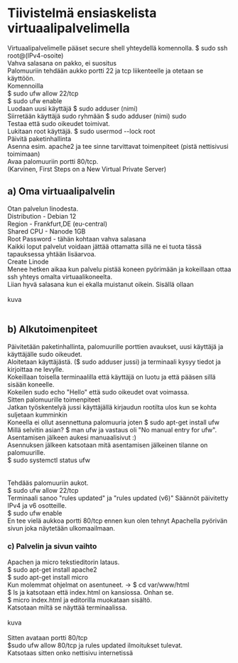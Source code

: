 # Tiivistelmä ensiaskelista virtuaalipalvelimella
Virtuaalipalvelimelle pääset secure shell yhteydellä komennolla. $ sudo ssh root@(IPv4-osoite) <br>
Vahva salasana on pakko, ei suositus <br>
Palomuuriin tehdään aukko portti 22 ja tcp liikenteelle ja otetaan se käyttöön. <br>
Komennoilla<br>
$ sudo ufw allow 22/tcp <br>
$ sudo ufw enable <br>
Luodaan uusi käyttäjä $ sudo adduser (nimi)<br>
Siirretään käyttäjä sudo ryhmään $ sudo adduser (nimi) sudo<br>
Testaa että sudo oikeudet toimivat.<br>
Lukitaan root käyttäjä. $ sudo usermod --lock root <br>
Päivitä paketinhallinta<br>
Asenna esim. apache2 ja tee sinne tarvittavat toimenpiteet (pistä nettisivusi toimimaan)<br>
Avaa palomuuriin portti 80/tcp.<br>
(Karvinen, First Steps on a New Virtual Private Server)
## a) Oma virtuaalipalvelin
Otan palvelun linodesta. <br>
Distribution - Debian 12<br>
Region - Frankfurt,DE (eu-central)<br>
Shared CPU - Nanode 1GB<br>
Root Password - tähän kohtaan vahva salasana<br>
Kaikki loput palvelut voidaan jättää ottamatta sillä ne ei tuota tässä tapauksessa yhtään lisäarvoa. <br>
Create Linode <br>
Menee hetken aikaa kun palvelu pistää koneen pyörimään ja kokeillaan ottaa ssh yhteys omalta virtuaalikoneelta. <br>
Liian hyvä salasana kun ei ekalla muistanut oikein. Sisällä ollaan <br>
<br>
kuva <br>
<br>
## b) Alkutoimenpiteet
Päivitetään paketinhallinta, palomuurille porttien avaukset, uusi käyttäjä ja käyttäjälle sudo oikeudet.<br>
Aloitetaan käyttäjästä. ($ sudo adduser jussi) ja terminaali kysyy tiedot ja kirjoittaa ne levylle. <br>
Kokeillaan toisella terminaalilla että käyttäjä on luotu ja että pääsen sillä sisään koneelle. <br>
Kokeilen sudo echo "Hello" että sudo oikeudet ovat voimassa. <br>
Sitten palomuurille toimenpiteet <br>
Jatkan työskentelyä jussi käyttäjällä kirjaudun rootilta ulos kun se kohta suljetaan kumminkin <br>
Koneella ei ollut asennettuna palomuuria joten $ sudo apt-get install ufw <br>
Millä selvitin asian? $ man ufw ja vastaus oli "No manual entry for ufw". Asentamisen jälkeen aukesi manuaalisivut :) <br>
Asennuksen jälkeen katsotaan mitä asentamisen jälkeinen tilanne on palomuurille. <br>
$ sudo systemctl status ufw <br>
<br>
<br>
Tehdääs palomuuriin aukot.<br>
$ sudo ufw allow 22/tcp <br>
Terminaali sanoo "rules updated" ja "rules updated (v6)" Säännöt päivitetty IPv4 ja v6 osotteille.<br>
$ sudo ufw enable <br>
En tee vielä aukkoa portti 80/tcp ennen kun olen tehnyt Apachella pyörivän sivun joka näytetään ulkomaailmaan. <br>
### c) Palvelin ja sivun vaihto
Apachen ja micro tekstieditorin lataus. <br>
$ sudo apt-get install apache2<br>
$ sudo apt-get install micro <br>
Kun molemmat ohjelmat on asentuneet. -> $ cd var/www/html <br>
$ ls ja katsotaan että index.html on kansiossa. Onhan se. <br>
$ micro index.html ja editorilla muokataan sisältö.<br>
Katsotaan miltä se näyttää terminaalissa. <br>
<br>
kuva <br>
<br>
Sitten avataan portti 80/tcp<br>
$sudo ufw allow 80/tcp ja rules updated ilmoitukset tulevat.<br>
Katsotaas sitten onko nettisivu internetissä <br>
<br>
<br>
